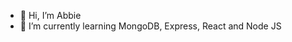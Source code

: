 - 👋 Hi, I’m Abbie
- 🌱 I’m currently learning MongoDB, Express, React and Node JS

<!---
abbielatonio/abbielatonio is a ✨ special ✨ repository because its `README.md` (this file) appears on your GitHub profile.
You can click the Preview link to take a look at your changes.
--->
<meta name="google-site-verification" content="Wz2e-TggXjfXmpI0yenCAqdnb66GDYIxXLPpKg9ZYS0" />
